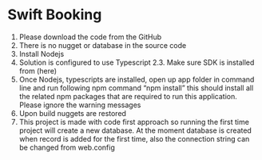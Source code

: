 # Swift Booking

1.	Please download the code from the GitHub
2.	There is no nugget or database in the source code
3.	Install Nodejs 
4.	Solution is configured to use Typescript 2.3. Make sure SDK is installed from (here) 
5.	Once Nodejs, typescripts are installed, open up app folder in command line and run following npm command “npm install” this should install all the related npm packages that are required to run this application. Please ignore the warning messages
6.	Upon build nuggets are restored
7.	This project is made with code first approach so running the first time project will create a new database. At the moment database is created when record is added for the first time, also the connection string can be changed from web.config

